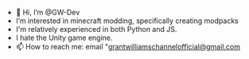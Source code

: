 - 👋 Hi, I’m @GW-Dev
- I’m interested in minecraft modding, specifically creating modpacks
- I'm relatively experienced in both Python and JS.
- I hate the Unity game engine.
- 📫 How to reach me: email "grantwilliamschannelofficial@gmail.com

<!---
GW-Dev/GW-Dev is a ✨ special ✨ repository because its `README.md` (this file) appears on your GitHub profile.
You can click the Preview link to take a look at your changes.
--->
